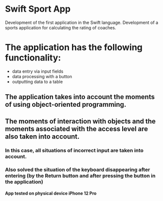 # Swift Sport App
Development of the first application in the Swift language. Development of a sports application for calculating the rating of coaches.

# The application has the following functionality:
* data entry via input fields
* data processing with a button
* outputting data to a table

## The application takes into account the moments of using object-oriented programming. 
## The moments of interaction with objects and the moments associated with the access level are also taken into account.

### In this case, all situations of incorrect input are taken into account. 
### Also solved the situation of the keyboard disappearing after entering (by the Return button and after pressing the button in the application)

#### App tested on physical device iPhone 12 Pro
